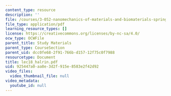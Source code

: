 ```yaml
---
content_type: resource
description: ''
file: /courses/3-052-nanomechanics-of-materials-and-biomaterials-spring-2007/925447a0aa8e3d2f915e8583e2f42d92_lec18_halrin.pdf
file_type: application/pdf
learning_resource_types: []
license: https://creativecommons.org/licenses/by-nc-sa/4.0/
ocw_type: OCWFile
parent_title: Study Materials
parent_type: CourseSection
parent_uid: dcc0fe68-2f91-766b-d157-12f75c0f7988
resourcetype: Document
title: lec18_halrin.pdf
uid: 925447a0-aa8e-3d2f-915e-8583e2f42d92
video_files:
  video_thumbnail_file: null
video_metadata:
  youtube_id: null
---
```

